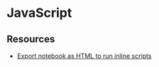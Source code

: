 # JavaScript

## Resources
- [Export notebook as HTML to run inline scripts](https://medium.com/analytics-vidhya/how-to-create-an-interactive-dashboard-in-python-using-holoviz-panel-2de350b6d8df)
